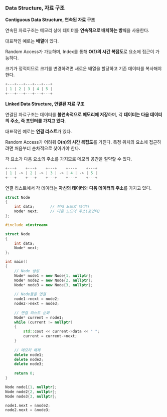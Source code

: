 ### Data Structure, 자료 구조

**Contiguous Data Structure, 연속된 자료 구조**


연속된 자료구조는 메모리 상에 데이터를 **연속적으로 배치하는 방식**을 사용한다.

 대표적인 예로는 **배열**이 있다. 

Random Access가 가능하며, Index를 통해 **O(1)의 시간 복잡도**로 요소에 접근이 가능하다. 

크기가 정적이므로 크기를 변경하려면 새로운 배열을 할당하고 기존 데이터를 복사해야 한다. 

```cpp
+---+---+---+---+---+
| 1 | 2 | 3 | 4 | 5 |
+---+---+---+---+---+
```


**Linked Data Structure, 연결된 자료 구조**


연결된 자료구조는 데이터를 **불연속적으로 메모리에 저장**하며, 각 **데이터는 다음 데이터의 주소, 즉 포인터를 가지고 있다.** 

대표적인 예로는 **연결 리스트**가 있다. 

Random Access가 어려워 **O(n)의 시간 복잡도**를 가진다. 특정 위치의 요소에 접근하려면 처음부터 순차적으로 찾아가야 한다. 

각 요소가 다음 요소의 주소를 가지므로 메모리 공간을 절약할 수 있다. 

```cpp
+---+    +---+    +---+    +---+    +---+
| 1 | -> | 2 | -> | 3 | -> | 4 | -> | 5 |
+---+    +---+    +---+    +---+    +---+
```


연결 리스트에서 각 데이터는 **자신의 데이터**와 **다음 데이터의 주소**를 가지고 있다.


```cpp
struct Node 
{
    int data;       // 현재 노드의 데이터
    Node* next;     // 다음 노드의 주소(포인터)
};
```

```cpp
#include <iostream>

struct Node 
{
	int data;
	Node* next;
};

int main() 
{
	// Node 생성
	Node* node1 = new Node{1, nullptr};
	Node* node2 = new Node{2, nullptr};
	Node* node3 = new Node{3, nullptr};
	
	// Node들을 연결
	node1->next = node2;
	node2->next = node3;
	
	// 연결 리스트 순회
	Node* current = node1;
	while (current != nullptr) 
	{
		std::cout << current->data << " ";
		current = current->next;
	}
	
	// 메모리 해제
	delete node1;
	delete node2;
	delete node3;
	
	return 0;
}
```

```cpp
Node node1{1, nullptr};
Node node2{2, nullptr};
Node node3{3, nullptr};

node1.next = &node2;
node2.next = &node3;
```

